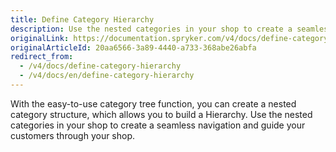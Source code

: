 ```yaml
---
title: Define Category Hierarchy
description: Use the nested categories in your shop to create a seamless navigation and guide your customers through your shop.
originalLink: https://documentation.spryker.com/v4/docs/define-category-hierarchy
originalArticleId: 20aa6566-3a89-4440-a733-368abe26abfa
redirect_from:
  - /v4/docs/define-category-hierarchy
  - /v4/docs/en/define-category-hierarchy
---
```


With the easy-to-use category tree function, you can create a nested category structure, which allows you to build a Hierarchy. Use the nested categories in your shop to create a seamless navigation and guide your customers through your shop. 
